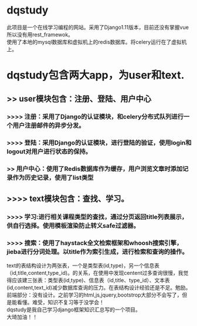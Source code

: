 # dqstudy
此项目是一个在线学习编程的网站。采用了Django1.11版本，目前还没有掌握vue所以没有用rest_framewok。  
使用了本地的mysql数据库和虚拟机上的redis数据库。将celery运行在了虚拟机上。  
# dqstudy包含两大app，为user和text.  
## >> user模块包含：注册、登陆、用户中心  
### >>>> 注册：采用了Django的认证模块，和celery分布式队列进行一个用户注册邮件的异步分发。  
### >>>> 登陆：采用Django的认证模块，进行登陆的验证，使用login和logout对用户进行状态的保持。  
### >> 用户中心：使用了Redis数据库作为缓存，用户浏览文章时添加记录作为历史记录，使用了list类型  
## >>>> text模块包含：查找、学习。  
### >>>> 学习:进行相关课程类型的查找，通过分页返回title列表展示，供自行选择。使用模板渲染防止转义safe过滤器。  
### >>>> 搜索：使用了haystack全文检索框架和whoosh搜索引擎，jieba进行分词处理。以title作为索引生成，进行检索和查询的操作。  
text的表结构设计为两张表，一个是类型表(id,type)，另一个信息表（id,title,content,type_id)。的关系，在使用中发现centent过多查询很慢，我觉得应该建三张表：类型表(id,type)、信息表（id,title、type_id）、文本表(id,content,text_id)减少数据库查询的压力。在表结构设计经验还是不足。勉励。  
前端部分：没有设计。之前学习的html,js,jquery,bootstrop大部分不会写了，但是能看懂。难受，知识不复习等于没学会！  
dqstudy是我自己学习django框架知识汇总写的一个项目。  
大琦加油！！  
